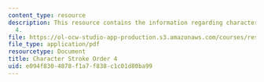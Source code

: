 ```yaml
---
content_type: resource
description: This resource contains the information regarding character stroke order
  4.
file: https://ol-ocw-studio-app-production.s3.amazonaws.com/courses/res-21g-003-learning-chinese-a-foundation-course-in-mandarin-spring-2011/e094f8304878f1a7f838c1c01d80ba99_MITRES_21G_003S11_stroke04.pdf
file_type: application/pdf
resourcetype: Document
title: Character Stroke Order 4
uid: e094f830-4878-f1a7-f838-c1c01d80ba99
---
```

